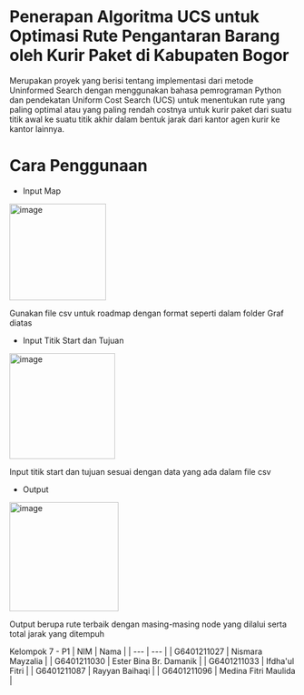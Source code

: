 # Penerapan Algoritma UCS untuk Optimasi Rute Pengantaran Barang oleh Kurir Paket di Kabupaten Bogor

  Merupakan proyek yang berisi tentang implementasi dari metode Uninformed Search dengan menggunakan bahasa pemrograman Python dan pendekatan Uniform Cost Search (UCS) untuk menentukan rute yang paling optimal atau yang paling rendah costnya untuk kurir paket dari suatu titik awal ke suatu titik akhir dalam bentuk jarak dari kantor agen kurir ke kantor lainnya. 

# Cara Penggunaan

- Input Map
<img width="170" alt="image" src="https://github.com/rayyanb572/ProjectAI_UCS/assets/125993858/dd9c41e4-3c75-4911-9eae-b2eb80af4bed">

Gunakan file csv untuk roadmap dengan format seperti dalam folder Graf diatas

- Input Titik Start dan Tujuan
<img width="186" alt="image" src="https://github.com/rayyanb572/ProjectAI_UCS/assets/125993858/dd647dd4-2207-436b-b537-28ddaf87b462">

Input titik start dan tujuan sesuai dengan data yang ada dalam file csv

- Output
<img width="192" alt="image" src="https://github.com/rayyanb572/ProjectAI_UCS/assets/125993858/d1c8aa38-1393-456c-8536-fb8a7f7d1eaf">

Output berupa rute terbaik dengan masing-masing node yang dilalui serta total jarak yang ditempuh




Kelompok 7 - P1
| NIM | Nama |
| --- | --- |
| G6401211027 | Nismara Mayzalia |
| G6401211030 | Ester Bina Br. Damanik |
| G6401211033 | Ifdha'ul Fitri |
| G6401211087 | Rayyan Baihaqi |
| G6401211096 | Medina Fitri Maulida |
